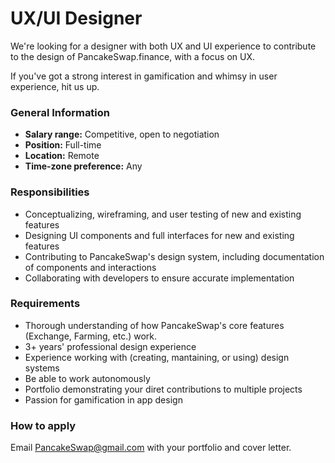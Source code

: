 # UX/UI Designer

We're looking for a designer with both UX and UI experience to contribute to the design of PancakeSwap.finance, with a focus on UX.

If you've got a strong interest in gamification and whimsy in user experience, hit us up.

### **General Information**

* **Salary range:** Competitive, open to negotiation
* **Position:** Full-time
* **Location:** Remote
* **Time-zone preference:** Any

### Responsibilities

* Conceptualizing, wireframing, and user testing of new and existing features&#x20;
* Designing UI components and full interfaces for new and existing features
* Contributing to PancakeSwap's design system, including documentation of components and interactions
* Collaborating with developers to ensure accurate implementation

### Requirements

* Thorough understanding of how PancakeSwap's core features (Exchange, Farming, etc.) work.
* 3+ years' professional design experience
* Experience working with (creating, mantaining, or using) design systems
* Be able to work autonomously
* Portfolio demonstrating your diret contributions to multiple projects
* Passion for gamification in app design

### How to apply

Email PancakeSwap@gmail.com with your portfolio and cover letter.
